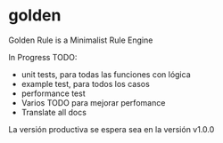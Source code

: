 # golden

Golden Rule is a Minimalist Rule Engine

In Progress
TODO:
- unit tests, para todas las funciones con lógica
- example test, para todos los casos
- performance test
- Varios TODO para mejorar perfomance
- Translate all docs

La versión productiva se espera sea en la versión v1.0.0